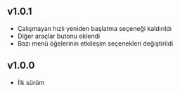 ## v1.0.1  
- Çalışmayan hızlı yeniden başlatma seçeneği kaldırıldı
- Diğer araçlar butonu eklendi
- Bazı menü öğelerinin etkileşim seçenekleri değiştirildi

## v1.0.0
- İlk sürüm
